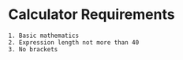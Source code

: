# Calculator Requirements
    1. Basic mathematics
    2. Expression length not more than 40
    3. No brackets 
